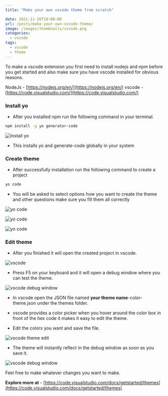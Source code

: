 ```yaml
---
title: "Make your own vscode theme from scratch"

date: 2021-11-26T10:00:00
url: /posts/make-your-own-vscode-theme/
image: /images/thumbnails/vscode.png
categories:
  - vscode
tags:
  - vscode
  - theme
---
```


To make a vscode extension you first need to install nodejs and npm before you get started and also make sure you have vscode installed for obvious reasons.

NodeJs - [https://nodejs.org/en/](https://nodejs.org/en/)
vscode - [https://code.visualstudio.com/](https://code.visualstudio.com/)

### Install yo

- After you installed npm run the following command in your terminal.

```sh
npm install -g yo generator-code
```

![Install yo](/images/2021/make-your-own-vscode-theme/install-yo.png)

- This installs yo and generate-code globally in your system

### Create theme

- After successfully installation run the following command to create a project

```sh
yo code
```

- You will be asked to select options how you want to create the theme and other questions make sure you fill them all correctly

![yo code](/images/2021/make-your-own-vscode-theme/yo-code-color-theme.png)

![yo code](/images/2021/make-your-own-vscode-theme/yo-code-theme-create-type.png)

![yo code](/images/2021/make-your-own-vscode-theme/yo-code-finish.png)

### Edit theme

- After you finished it will open the created project in vscode.

![vscode](/images/2021/make-your-own-vscode-theme/theme-folder.png)

- Press F5 on your keyboard and it will open a debug window where you can test the theme.

![vscode debug window](/images/2021/make-your-own-vscode-theme/debug-window-no-theme.png)

- In vscode open the JSON file named **your theme name**-color-theme.json under the themes folder.

- vscode provides a color picker when you hover around the color box in front of the hex code it makes it easy to edit the theme.

- Edit the colors you want and save the file.

![vscode theme edit](/images/2021/make-your-own-vscode-theme/theme-code.png)

- The theme will instantly reflect in the debug window as soon as you save it.

![vscode debug window](/images/2021/make-your-own-vscode-theme/debug-window-theme.png)

Feel free to make whatever changes you want to make.

**Explore more at** - [https://code.visualstudio.com/docs/getstarted/themes](https://code.visualstudio.com/docs/getstarted/themes)

